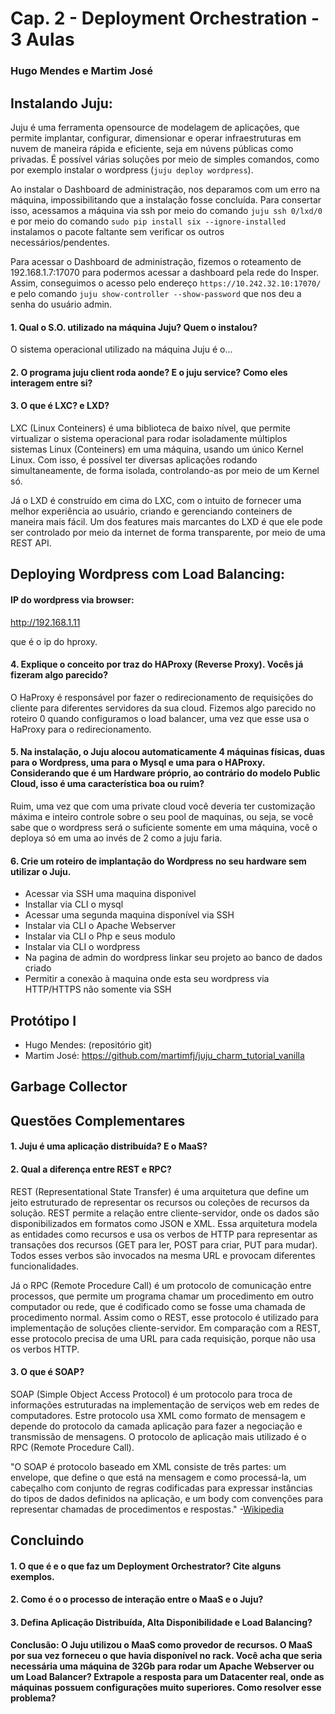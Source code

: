 # Cap. 2 - Deployment Orchestration - 3 Aulas
### Hugo Mendes e Martim José
## Instalando Juju:
Juju é uma ferramenta opensource de modelagem de aplicações, que permite implantar, configurar, dimensionar e operar infraestruturas em nuvem de maneira rápida e eficiente, seja em núvens públicas como privadas. É possível várias soluções por meio de simples comandos, como por exemplo instalar o wordpress (`juju deploy wordpress`).

Ao instalar o Dashboard de administração, nos deparamos com um erro na máquina, impossibilitando que a instalação fosse concluída. Para consertar isso, acessamos a máquina via ssh por meio do comando `juju ssh 0/lxd/0` e por meio do comando `sudo pip install six --ignore-installed` instalamos o pacote faltante sem verificar os outros necessários/pendentes.

Para acessar o Dashboard de administração, fizemos o roteamento de 192.168.1.7:17070 para podermos acessar a dashboard pela rede do Insper. Assim, conseguimos o acesso pelo endereço `https://10.242.32.10:17070/` e pelo comando `juju show-controller --show-password` que nos deu a senha do usuário admin. 

#### 1. Qual o S.O. utilizado na máquina Juju? Quem o instalou?
O sistema operacional utilizado na máquina Juju é o...

#### 2. O programa juju client roda aonde? E o juju service? Como eles interagem entre si?


#### 3. O que é LXC? e LXD?
LXC (Linux Conteiners) é uma biblioteca de baixo nível, que permite virtualizar o sistema operacional para rodar isoladamente múltiplos sistemas Linux (Conteiners) em uma máquina, usando um único Kernel Linux. Com isso, é possível ter diversas aplicações rodando simultaneamente, de forma isolada, controlando-as por meio de um Kernel só.

Já o LXD é construído em cima do LXC, com o intuito de fornecer uma melhor experiência ao usuário, criando e gerenciando conteiners de maneira mais fácil. Um dos features mais marcantes do LXD é que ele pode ser controlado por meio da internet de forma transparente, por meio de uma REST API.

## Deploying Wordpress com Load Balancing:

#### IP do wordpress via browser:

http://192.168.1.11  

que é o ip do hproxy.

#### 4. Explique o conceito por traz do HAProxy (Reverse Proxy). Vocês já fizeram algo parecido?

  O HaProxy é responsável por fazer o redirecionamento de requisições do cliente para diferentes servidores
  da sua cloud. Fizemos algo parecido no roteiro 0 quando configuramos o load balancer, uma vez que esse usa
  o HaProxy para o redirecionamento.


#### 5. Na instalação, o Juju alocou automaticamente 4 máquinas físicas, duas para o Wordpress, uma para o Mysql e uma para o HAProxy. Considerando que é um Hardware próprio, ao contrário do modelo Public Cloud, isso é uma característica boa ou ruim?

Ruim, uma vez que com uma private cloud você deveria ter customização máxima e inteiro controle sobre o seu
pool de maquinas, ou seja, se você sabe que o wordpress será o suficiente somente em uma máquina, você o deploya só em uma ao invés de 2 como a juju faria.

#### 6. Crie um roteiro de implantação do Wordpress no seu hardware sem utilizar o Juju.
- Acessar via SSH uma maquina disponivel
- Installar via CLI o mysql
- Acessar uma segunda maquina disponível via SSH
- Instalar via CLI o Apache Webserver
- Instalar via CLI o Php e seus modulo
- Instalar via CLI o wordpress
- Na pagina de admin do wordpress linkar seu projeto ao banco de dados criado
- Permitir a conexão à maquina onde esta seu wordpress via HTTP/HTTPS não somente via SSH

## Protótipo I
- Hugo Mendes: (repositório git)
- Martim José: https://github.com/martimfj/juju_charm_tutorial_vanilla

## Garbage Collector

## Questões Complementares
#### 1. Juju é uma aplicação distribuída? E o MaaS?

#### 2. Qual a diferença entre REST e RPC?
REST (Representational State Transfer) é uma arquitetura que define um jeito estruturado de representar os recursos ou coleções de recursos da solução. REST permite a relação entre cliente-servidor, onde os dados são disponibilizados em formatos como JSON e XML. Essa arquitetura modela as entidades como recursos e usa os verbos de HTTP para representar as transações dos recursos (GET para ler, POST para criar, PUT para mudar). Todos esses verbos são invocados na mesma URL e provocam diferentes funcionalidades.

Já o RPC (Remote Procedure Call) é um protocolo de comunicação entre processos, que permite um programa chamar um procedimento em outro computador ou rede, que é codificado como se fosse uma chamada de procedimento normal. Assim como o REST, esse protocolo é utilizado para implementação de soluções cliente-servidor. Em comparação com a REST, esse protocolo precisa de uma URL para cada requisição, porque não usa os verbos HTTP.

#### 3. O que é SOAP?
SOAP (Simple Object Access Protocol) é um protocolo para troca de informações estruturadas na implementação de serviços web em redes de computadores. Estre protocolo usa XML como formato de mensagem e depende do protocolo da camada aplicação para fazer a negociação e transmissão de mensagens. O protocolo de aplicação mais utilizado é o RPC (Remote Procedure Call).

"O SOAP é protocolo baseado em XML consiste de três partes: um envelope, que define o que está na mensagem e como processá-la, um cabeçalho com conjunto de regras codificadas para expressar instâncias do tipos de dados definidos na aplicação, e um body com convenções para representar chamadas de procedimentos e respostas." -[Wikipedia](https://pt.wikipedia.org/wiki/SOAP)

## Concluindo
#### 1. O que é e o que faz um Deployment Orchestrator? Cite alguns exemplos.

#### 2. Como é o o processo de interação entre o MaaS e o Juju?

#### 3. Defina Aplicação Distribuída, Alta Disponibilidade e Load Balancing?

#### Conclusão: O Juju utilizou o MaaS como provedor de recursos. O MaaS por sua vez forneceu o que havia disponível no rack. Você acha que seria necessária uma máquina de 32Gb para rodar um Apache Webserver ou um Load Balancer? Extrapole a resposta para um Datacenter real, onde as máquinas possuem configurações muito superiores. Como resolver esse problema?